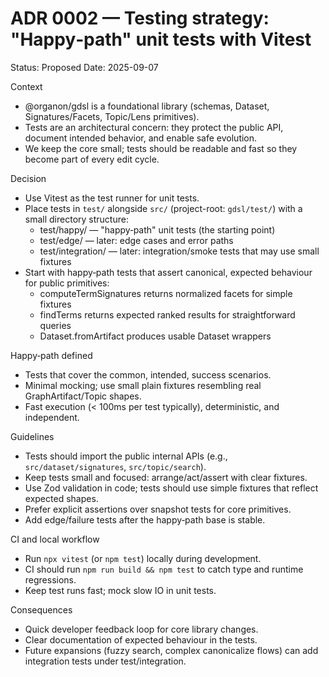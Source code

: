 # ADR 0002 — Testing strategy: "Happy‑path" unit tests with Vitest

Status: Proposed
Date: 2025-09-07

Context
- @organon/gdsl is a foundational library (schemas, Dataset, Signatures/Facets, Topic/Lens primitives).
- Tests are an architectural concern: they protect the public API, document intended behavior, and enable safe evolution.
- We keep the core small; tests should be readable and fast so they become part of every edit cycle.

Decision
- Use Vitest as the test runner for unit tests.
- Place tests in `test/` alongside `src/` (project-root: `gdsl/test/`) with a small directory structure:
  - test/happy/ — "happy‑path" unit tests (the starting point)
  - test/edge/ — later: edge cases and error paths
  - test/integration/ — later: integration/smoke tests that may use small fixtures
- Start with happy‑path tests that assert canonical, expected behaviour for public primitives:
  - computeTermSignatures returns normalized facets for simple fixtures
  - findTerms returns expected ranked results for straightforward queries
  - Dataset.fromArtifact produces usable Dataset wrappers

Happy‑path defined
- Tests that cover the common, intended, success scenarios.
- Minimal mocking; use small plain fixtures resembling real GraphArtifact/Topic shapes.
- Fast execution (< 100ms per test typically), deterministic, and independent.

Guidelines
- Tests should import the public internal APIs (e.g., `src/dataset/signatures`, `src/topic/search`).
- Keep tests small and focused: arrange/act/assert with clear fixtures.
- Use Zod validation in code; tests should use simple fixtures that reflect expected shapes.
- Prefer explicit assertions over snapshot tests for core primitives.
- Add edge/failure tests after the happy‑path base is stable.

CI and local workflow
- Run `npx vitest` (or `npm test`) locally during development.
- CI should run `npm run build && npm test` to catch type and runtime regressions.
- Keep test runs fast; mock slow IO in unit tests.

Consequences
- Quick developer feedback loop for core library changes.
- Clear documentation of expected behaviour in the tests.
- Future expansions (fuzzy search, complex canonicalize flows) can add integration tests under test/integration.
